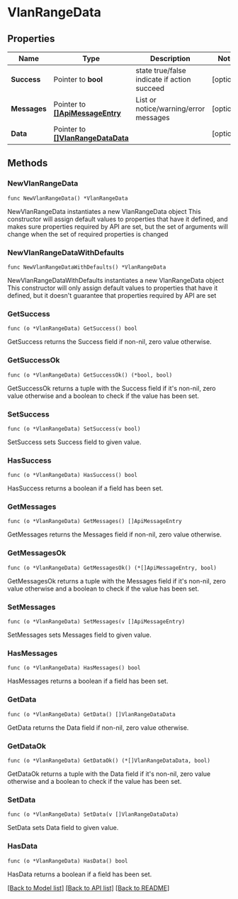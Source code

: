 # VlanRangeData

## Properties

Name | Type | Description | Notes
------------ | ------------- | ------------- | -------------
**Success** | Pointer to **bool** | state true/false indicate if action succeed | [optional] 
**Messages** | Pointer to [**[]ApiMessageEntry**](ApiMessageEntry.md) | List or notice/warning/error messages | [optional] 
**Data** | Pointer to [**[]VlanRangeDataData**](VlanRangeDataData.md) |  | [optional] 

## Methods

### NewVlanRangeData

`func NewVlanRangeData() *VlanRangeData`

NewVlanRangeData instantiates a new VlanRangeData object
This constructor will assign default values to properties that have it defined,
and makes sure properties required by API are set, but the set of arguments
will change when the set of required properties is changed

### NewVlanRangeDataWithDefaults

`func NewVlanRangeDataWithDefaults() *VlanRangeData`

NewVlanRangeDataWithDefaults instantiates a new VlanRangeData object
This constructor will only assign default values to properties that have it defined,
but it doesn't guarantee that properties required by API are set

### GetSuccess

`func (o *VlanRangeData) GetSuccess() bool`

GetSuccess returns the Success field if non-nil, zero value otherwise.

### GetSuccessOk

`func (o *VlanRangeData) GetSuccessOk() (*bool, bool)`

GetSuccessOk returns a tuple with the Success field if it's non-nil, zero value otherwise
and a boolean to check if the value has been set.

### SetSuccess

`func (o *VlanRangeData) SetSuccess(v bool)`

SetSuccess sets Success field to given value.

### HasSuccess

`func (o *VlanRangeData) HasSuccess() bool`

HasSuccess returns a boolean if a field has been set.

### GetMessages

`func (o *VlanRangeData) GetMessages() []ApiMessageEntry`

GetMessages returns the Messages field if non-nil, zero value otherwise.

### GetMessagesOk

`func (o *VlanRangeData) GetMessagesOk() (*[]ApiMessageEntry, bool)`

GetMessagesOk returns a tuple with the Messages field if it's non-nil, zero value otherwise
and a boolean to check if the value has been set.

### SetMessages

`func (o *VlanRangeData) SetMessages(v []ApiMessageEntry)`

SetMessages sets Messages field to given value.

### HasMessages

`func (o *VlanRangeData) HasMessages() bool`

HasMessages returns a boolean if a field has been set.

### GetData

`func (o *VlanRangeData) GetData() []VlanRangeDataData`

GetData returns the Data field if non-nil, zero value otherwise.

### GetDataOk

`func (o *VlanRangeData) GetDataOk() (*[]VlanRangeDataData, bool)`

GetDataOk returns a tuple with the Data field if it's non-nil, zero value otherwise
and a boolean to check if the value has been set.

### SetData

`func (o *VlanRangeData) SetData(v []VlanRangeDataData)`

SetData sets Data field to given value.

### HasData

`func (o *VlanRangeData) HasData() bool`

HasData returns a boolean if a field has been set.


[[Back to Model list]](../README.md#documentation-for-models) [[Back to API list]](../README.md#documentation-for-api-endpoints) [[Back to README]](../README.md)


